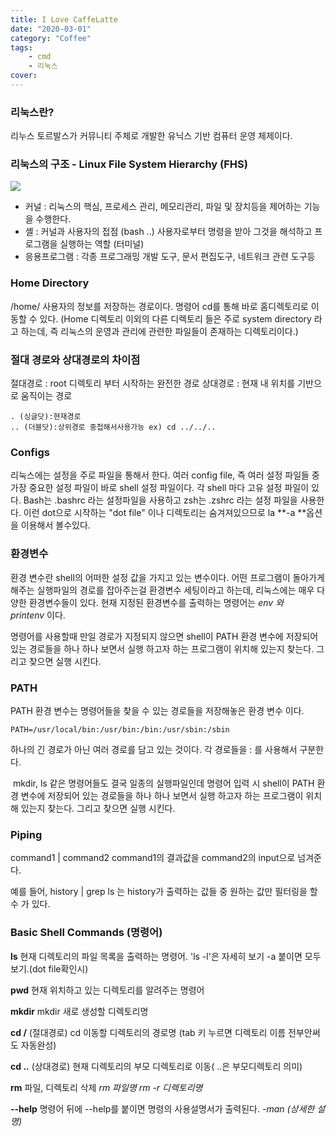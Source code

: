 ```yaml
---
title: I Love CaffeLatte
date: "2020-03-01"
category: "Coffee"
tags:
    - cmd
    - 리눅스
cover:
---
```


### 리눅스란?
리누스 토르발스가 커뮤니티 주체로 개발한 유닉스 기반 컴퓨터 운영 체제이다.

### 리눅스의 구조 - Linux File System Hierarchy (FHS)
![](https://images.velog.io/images/nowhhk/post/dee5b841-4dbd-4377-b2b4-fad1c5c1ec65/image.png)
- 커널 : 리눅스의 핵심, 프로세스 관리, 메모리관리, 파일 및 장치등을 제어하는 기능을 수행한다.
- 셸 : 커널과 사용자의 접점 (bash ..) 사용자로부터 명령을 받아 그것을 해석하고 프로그램을 실행하는 역할 (터미널)
- 응용프로그램 : 각종 프로그래밍 개발 도구, 문서 편집도구, 네트워크 관련 도구등
### Home Directory
/home/ 사용자의 정보를 저장하는 경로이다.
명령어 cd를 통해 바로 홈디렉토리로 이동할 수 있다. 
(Home 디렉토리 이외의 다른 디렉토리 들은 주로 system directory 라고 하는데, 즉 리눅스의 운영과 관리에 관련한 파일들이 존재하는 디렉토리이다.)


### 절대 경로와 상대경로의 차이점
절대경로 : root 디렉토리 부터 시작하는 완전한 경로
상대경로 : 현재 내 위치를 기반으로 움직이는 경로

```
. (싱글닷):현재경로
.. (더블닷):상위경로 중첩해서사용가능 ex) cd ../../.. 
```

### Configs
리눅스에는 설정을 주로 파일을 통해서 한다. 여러 config file, 즉 여러 설정 파일들 중 가장 중요한 설정 파일이 바로 shell 설정 파일이다. 
각 shell 마다 고유 설정 파일이 있다. Bash는 .bashrc 라는 설정파일을 사용하고 zsh는 .zshrc 라는 설정 파일을 사용한다. 이런 dot으로 시작하는  "dot file" 이나 디렉토리는 숨겨져있으므로 la **-a **옵션을 이용해서 볼수있다.

### 환경변수
 환경 변수란 shell의 어떠한 설정 값을 가지고 있는 변수이다.
 어떤 프로그램이 돌아가게 해주는 실행파일의 경로를 잡아주는걸 환경변수 세팅이라고 하는데, 리눅스에는 매우 다양한 환경변수들이 있다.
현재 지정된 환경변수를 출력하는 명령어는 _env _와_  printenv_ 이다.

명령어를 사용할때 만일 경로가 지정되지 않으면 shell이 PATH 환경 변수에 저장되어 있는 경로들을 하나 하나 보면서 실행 하고자 하는 프로그램이 위치해 있는지 찾는다. 그리고 찾으면 실행 시킨다.

### PATH
PATH 환경 변수는 명령어들을 찾을 수 있는 경로들을 저장해놓은 환경 변수 이다.
```
PATH=/usr/local/bin:/usr/bin:/bin:/usr/sbin:/sbin
```
하나의 긴 경로가 아닌 여러 경로를 담고 있는 것이다. 각 경로들을 : 를 사용해서 구분한다.

 mkdir, ls 같은 명령어들도 결국 일종의 실행파일인데 명령어 입력 시 shell이 PATH 환경 변수에 저장되어 있는 경로들을 하나 하나 보면서 실행 하고자 하는 프로그램이 위치해 있는지 찾는다. 그리고 찾으면 실행 시킨다.

###  Piping
command1 | command2
command1의 결과값을 command2의 input으로 넘겨준다.

 예를 들어, history | grep ls
 는 history가 출력하는 값들 중 원하는 값만 필터링을 할 수 가 있다.

### Basic Shell Commands (명령어)


**ls**
현재 디렉토리의 파일 목록을 출력하는 명령어. 'ls -l'은 자세히 보기 
-a 붙이면 모두 보기.(dot file확인시)

**pwd**
현재 위치하고 있는 디렉토리를 알려주는 명령어

**mkdir**
mkdir 새로 생성할 디렉토리명

**cd /** (절대경로)
cd 이동할 디렉토리의 경로명 (tab 키 누르면 디렉토리 이름 전부안써도 자동완성) 

**cd ..** (상대경로)
현재 디렉토리의 부모 디렉토리로 이동( ..은 부모디렉토리 의미)

**rm**
파일, 디렉토리 삭제
_rm 파일명
rm -r 디렉토리명_

**--help**
명령어 뒤에 --help를 붙이면 명령의 사용설명서가 출력된다.
_-man (상세한 설명)_